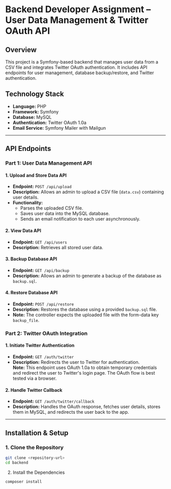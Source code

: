 # Backend Developer Assignment – User Data Management & Twitter OAuth API

## Overview
This project is a Symfony-based backend that manages user data from a CSV file and integrates Twitter OAuth authentication. It includes API endpoints for user management, database backup/restore, and Twitter authentication.

## Technology Stack
- **Language:** PHP
- **Framework:** Symfony
- **Database:** MySQL
- **Authentication:** Twitter OAuth 1.0a
- **Email Service:** Symfony Mailer with Mailgun

---

## API Endpoints

### Part 1: User Data Management API

#### 1. Upload and Store Data API
- **Endpoint:** `POST /api/upload`
- **Description:** Allows an admin to upload a CSV file (`data.csv`) containing user details.
- **Functionality:**
  - Parses the uploaded CSV file.
  - Saves user data into the MySQL database.
  - Sends an email notification to each user asynchronously.

#### 2. View Data API
- **Endpoint:** `GET /api/users`
- **Description:** Retrieves all stored user data.

#### 3. Backup Database API
- **Endpoint:** `GET /api/backup`
- **Description:** Allows an admin to generate a backup of the database as `backup.sql`.

#### 4. Restore Database API
- **Endpoint:** `POST /api/restore`
- **Description:** Restores the database using a provided `backup.sql` file.
- **Note:** The controller expects the uploaded file with the form-data key `backup_file`.

### Part 2: Twitter OAuth Integration

#### 1. Initiate Twitter Authentication
- **Endpoint:** `GET /auth/twitter`
- **Description:** Redirects the user to Twitter for authentication.  
  **Note:** This endpoint uses OAuth 1.0a to obtain temporary credentials and redirect the user to Twitter's login page. The OAuth flow is best tested via a browser.

#### 2. Handle Twitter Callback
- **Endpoint:** `GET /auth/twitter/callback`
- **Description:** Handles the OAuth response, fetches user details, stores them in MySQL, and redirects the user back to the app.

---

## Installation & Setup

### 1. Clone the Repository
```sh
git clone <repository-url>
cd backend
```
2. Install the Dependencies

```
composer install
```
